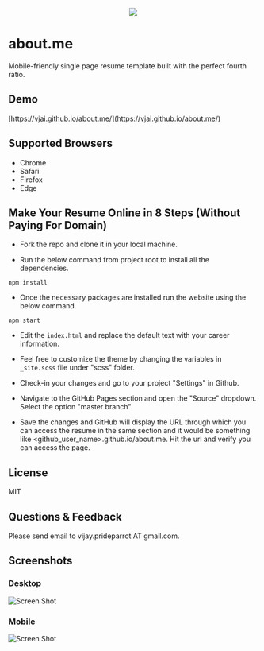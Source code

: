 <p align="center">
  <img src="https://github.com/VJAI/about.me/blob/master/logo.png" />
</p>

# about.me

Mobile-friendly single page resume template built with the perfect fourth ratio.

## Demo

[https://vjai.github.io/about.me/](https://vjai.github.io/about.me/)

## Supported Browsers

- Chrome
- Safari
- Firefox
- Edge

## Make Your Resume Online in 8 Steps (Without Paying For Domain)

- Fork the repo and clone it in your local machine.

- Run the below command from project root to install all the dependencies.

```
npm install
```

- Once the necessary packages are installed run the website using the below command.

```
npm start
```

- Edit the `index.html` and replace the default text with your career information.

- Feel free to customize the theme by changing the variables in `_site.scss` file under "scss" folder.

- Check-in your changes and go to your project "Settings" in Github.

- Navigate to the GitHub Pages section and open the "Source" dropdown. Select the option "master branch".

- Save the changes and GitHub will display the URL through which you can access the resume in the same section and it would be something like <github_user_name>.github.io/about.me. Hit the url and verify you can access the page.

## License

MIT

## Questions & Feedback

Please send email to vijay.prideparrot AT gmail.com.

## Screenshots

### Desktop

![Screen Shot](https://github.com/VJAI/about.me/blob/master/ScreenShot-1.png)

### Mobile

![Screen Shot](https://github.com/VJAI/about.me/blob/master/ScreenShot-2.png)
